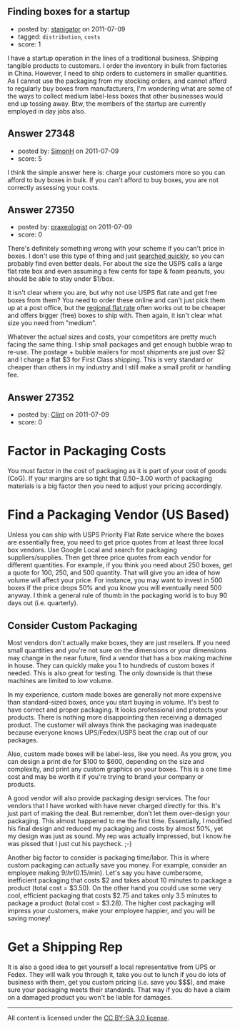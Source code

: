 ## Finding boxes for a startup

- posted by: [stanigator](https://stackexchange.com/users/-1/9746-stanigator) on 2011-07-09
- tagged: `distribution`, `costs`
- score: 1

I have a startup operation in the lines of a traditional business. Shipping tangible products to customers. I order the inventory in bulk from factories in China. However, I need to ship orders to customers in smaller quantities. As I cannot use the packaging from my stocking orders, and cannot afford to regularly buy boxes from manufacturers, I'm wondering what are some of the ways to collect medium label-less boxes that other businesses would end up tossing away. Btw, the members of the startup are currently employed in day jobs also.


## Answer 27348

- posted by: [SimonH](https://stackexchange.com/users/-1/5436-simonh) on 2011-07-09
- score: 5

I think the simple answer here is: charge your customers more so you can afford to buy boxes in bulk. If you can't afford to buy boxes, you are not correctly assessing your costs.



## Answer 27350

- posted by: [praxeologist](https://stackexchange.com/users/-1/11282-praxeologist) on 2011-07-09
- score: 0

<p>There's definitely something wrong with your scheme if you can't price in boxes. I don't use this type of thing and just <a href="http://www.monsterpackaging.com/product/flat-boxes-1013.aspx" rel="nofollow">searched quickly</a>, so you can probably find even better deals. For about the size the USPS calls a large flat rate box and even assuming a few cents for tape &amp; foam peanuts, you should be able to stay under $1/box.</p>

<p>It isn't clear where you are, but why not use USPS flat rate and get free boxes from them? You need to order these online and can't just pick them up at a post office, but the <a href="http://www.usps.com/shipping/regionalratebox.htm" rel="nofollow">regional flat rate</a> often works out to be cheaper and offers bigger (free) boxes to ship with. Then again, it isn't clear what size you need from "medium".</p>

<p>Whatever the actual sizes and costs, your competitors are pretty much facing the same thing. I ship small packages and get enough bubble wrap to re-use. The postage + bubble mailers for most shipments are just over $2 and I charge a flat $3 for First Class shipping. This is very standard or cheaper than others in my industry and I still make a small profit or handling fee.</p>



## Answer 27352

- posted by: [Clint](https://stackexchange.com/users/-1/1100-clint) on 2011-07-09
- score: 0

Factor in Packaging Costs
==================

You must factor in the cost of packaging as it is part of your cost of goods (CoG). If your margins are so tight that $0.50-$3.00 worth of packaging materials is a big factor then you need to adjust your pricing accordingly.

Find a Packaging Vendor (US Based) 
=======================

Unless you can ship with USPS Priority Flat Rate service where the boxes are essentially free, you need to get price quotes from at least three local box vendors. Use Google Local and search for packaging suppliers/supplies. Then get three price quotes from each vendor for different quantities. For example, if you think you need about 250 boxes, get a quote for 100, 250, and 500 quantity. That will give you an idea of how volume will affect your price. For instance, you may want to invest in 500 boxes if the price drops 50% and you know you will eventually need 500 anyway. I think a general rule of thumb in the packaging world is to buy 90 days out (i.e. quarterly).

Consider Custom Packaging
-------------------------

Most vendors don't actually make boxes, they are just resellers. If you need small quantities and you're not sure on the dimensions or your dimensions may change in the near future, find a vendor that has a box making machine in house. They can quickly make you 1 to hundreds of custom boxes if needed. This is also great for testing. The only downside is that these machines are limited to low volume.

In my experience, custom made boxes are generally not more expensive than standard-sized boxes, once you start buying in volume. It's best to have correct and proper packaging. It looks professional and protects your products. There is nothing more disappointing then receiving a damaged product. The customer will always think the packaging was inadequate because everyone knows UPS/Fedex/USPS beat the crap out of our packages.

Also, custom made boxes will be label-less, like you need. As you grow, you can design a print die for $100 to $600, depending on the size and complexity, and print any custom graphics on your boxes. This is a one time cost and may be worth it if you're trying to brand your company or products.

A good vendor will also provide packaging design services. The four vendors that I have worked with have never charged directly for this. It's just part of making the deal. But remember, don't let them over-design your packaging. This almost happened to me the first time. Essentially, I modified his final design and reduced my packaging and costs by almost 50%, yet my design was just as sound. My rep was actually impressed, but I know he was pissed that I just cut his paycheck. ;-)

Another big factor to consider is packaging time/labor. This is where custom packaging can actually save you money. For example, consider an employee making $9/hr ($0.15/min). Let's say you have cumbersome, inefficient packaging that costs $2 and takes about 10 minutes to package a product (total cost = $3.50). On the other hand you could use some very cool, efficient packaging that costs $2.75 and takes only 3.5 minutes to package a product (total cost = $3.28). The higher cost packaging will impress your customers, make your employee happier, and you will be saving money!

Get a Shipping Rep
==================

It is also a good idea to get yourself a local representative from UPS or Fedex. They will walk you through it, take you out to lunch if you do lots of business with them, get you custom pricing (i.e. save you $$$), and make sure your packaging meets their standards. That way if you do have a claim on a damaged product you won't be liable for damages.





---

All content is licensed under the [CC BY-SA 3.0 license](https://creativecommons.org/licenses/by-sa/3.0/).
